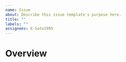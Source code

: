 ```yaml
---
name: Issue
about: Describe this issue template's purpose here.
title: ""
labels: ""
assignees: K-Sato1995
---
```


# Overview
